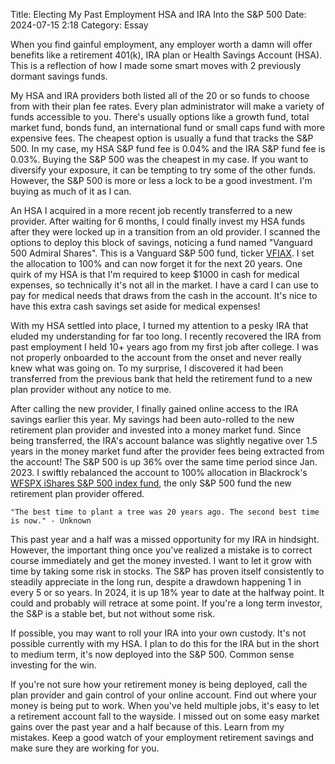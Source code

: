 Title: Electing My Past Employment HSA and IRA Into the S&P 500 
Date: 2024-07-15 2:18
Category: Essay

When you find gainful employment, any employer worth a damn will offer benefits like a retirement 401(k), IRA plan or Health Savings Account (HSA). This is a reflection of how I made some smart moves with 2 previously dormant savings funds.

My HSA and IRA providers both listed all of the 20 or so funds to choose from with their plan fee rates. Every plan administrator will make a variety of funds accessible to you. There's usually options like a growth fund, total market fund, bonds fund, an international fund or small caps fund with more expensive fees. The cheapest option is usually a fund that tracks the S&P 500. In my case, my HSA S&P fund fee is 0.04% and the IRA S&P fund fee is 0.03%. Buying the S&P 500 was the cheapest in my case. If you want to diversify your exposure, it can be tempting to try some of the other funds. However, the S&P 500 is more or less a lock to be a good investment. I'm buying as much of it as I can.

An HSA I acquired in a more recent job recently transferred to a new provider. After waiting for 6 months, I could finally invest my HSA funds after they were locked up in a transition from an old provider. I scanned the options to deploy this block of savings, noticing a fund named "Vanguard 500 Admiral Shares". This is a Vanguard S&P 500 fund, ticker [VFIAX](https://investor.vanguard.com/investment-products/mutual-funds/profile/vfiax#price). I set the allocation to 100% and can now forget it for the next 20 years. One quirk of my HSA is that I'm required to keep $1000 in cash for medical expenses, so technically it's not all in the market. I have a card I can use to pay for medical needs that draws from the cash in the account. It's nice to have this extra cash savings set aside for medical expenses!

With my HSA settled into place, I turned my attention to a pesky IRA that eluded my understanding for far too long. I recently recovered the IRA from past employment I held 10+ years ago from my first job after college. I was not properly onboarded to the account from the onset and never really knew what was going on. To my surprise, I discovered it had been transferred from the previous bank that held the retirement fund to a new plan provider without any notice to me.

After calling the new provider, I finally gained online access to the IRA savings earlier this year. My savings had been auto-rolled to the new retirement plan provider and invested into a money market fund. Since being transferred, the IRA's account balance was slightly negative over 1.5 years in the money market fund after the provider fees being extracted from the account! The S&P 500 is up 36% over the same time period since Jan. 2023. I swiftly rebalanced the account to 100% allocation in Blackrock's [WFSPX iShares S&P 500 index fund](https://www.blackrock.com/us/individual/products/230317/blackrock-sp-500-stock-fund-class-k-fund), the only S&P 500 fund the new retirement plan provider offered.

    "The best time to plant a tree was 20 years ago. The second best time is now." - Unknown

This past year and a half was a missed opportunity for my IRA in hindsight. However, the important thing once you've realized a mistake is to correct course immediately and get the money invested. I want to let it grow with time by taking some risk in stocks. The S&P has proven itself consistently to steadily appreciate in the long run, despite a drawdown happening 1 in every 5 or so years. In 2024, it is up 18% year to date at the halfway point. It could and probably will retrace at some point. If you're a long term investor, the S&P is a stable bet, but not without some risk.

If possible, you may want to roll your IRA into your own custody. It's not possible currently with my HSA. I plan to do this for the IRA but in the short to medium term, it's now deployed into the S&P 500. Common sense investing for the win.

If you're not sure how your retirement money is being deployed, call the plan provider and gain control of your online account. Find out where your money is being put to work. When you've held multiple jobs, it's easy to let a retirement account fall to the wayside. I missed out on some easy market gains over the past year and a half because of this. Learn from my mistakes. Keep a good watch of your employment retirement savings and make sure they are working for you.
